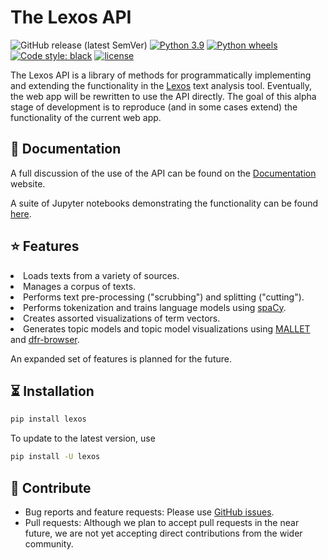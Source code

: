 # The Lexos API

![GitHub release (latest SemVer)](https://img.shields.io/github/v/release/scottkleinman/lexos?sort=semver)
[![Python 3.9](https://img.shields.io/badge/python-3.9-blue.svg)](https://www.python.org/downloads/release/python-390/)
[![Python wheels](https://img.shields.io/badge/wheels-%E2%9C%93-4c1.svg?longCache=true&style=flat-square&logo=python&logoColor=white)](https://github.com/scottkleinman/lexos/releases)
[![Code style: black](https://img.shields.io/badge/code%20style-black-000000.svg?style=flat-square)](https://github.com/ambv/black)
[![license](https://img.shields.io/github/license/scottkleinman/lexos)](https://img.shields.io/github/license/scottkleinman/lexos)

The Lexos API is a library of methods for programmatically implementing and extending the functionality in the <a href="http://lexos.wheatoncollege.edu/" target="_blank">Lexos</a> text analysis tool. Eventually, the web app will be rewritten to use the API directly. The goal of this alpha stage of development is to reproduce (and in some cases extend) the functionality of the current web app.

## 📖 Documentation

A full discussion of the use of the API can be found on the [Documentation](https://scottkleinman.github.io/lexos/) website.

A suite of Jupyter notebooks demonstrating the functionality can be found [here](https://github.com/scottkleinman/lexos/tree/main/tests/notebooks).

## ⭐️ Features

<li>Loads texts from a variety of sources.</li>
<li>Manages a corpus of texts.</li>
<li>Performs text pre-processing ("scrubbing") and splitting ("cutting").</li>
<li>Performs tokenization and trains language models using <a href="https://spacy.io/" target="_blank">spaCy</a>.</li>
<li>Creates assorted visualizations of term vectors.</li>
<li>Generates topic models and topic model visualizations using <a href="https://github.com/mimno/Mallet" target="_blank">MALLET</a> and <a href="https://github.com/agoldst/dfr-browser" target="_blank">dfr-browser</a>.</li>

An expanded set of features is planned for the future.

## ⏳ Installation

```bash
pip install lexos
```

To update to the latest version, use

```bash
pip install -U lexos
```

## 💝 Contribute

- Bug reports and feature requests: Please use [GitHub issues](https://github.com/scottkleinman/lexos/issues).
- Pull requests: Although we plan to accept pull requests in the near future, we are not yet accepting direct contributions from the wider community.
